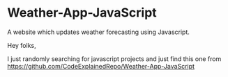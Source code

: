 # Weather-App-JavaScript
A website which updates weather forecasting using Javascript.

Hey folks,

I just randomly searching for javascript projects and just find this one from <a> https://github.com/CodeExplainedRepo/Weather-App-JavaScript</a>
